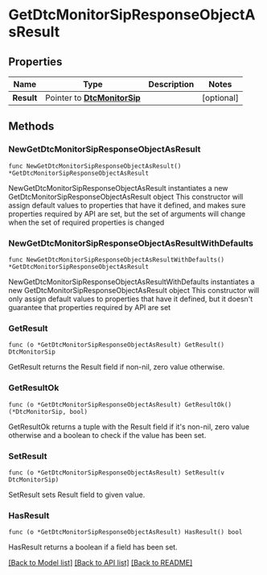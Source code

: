 # GetDtcMonitorSipResponseObjectAsResult

## Properties

Name | Type | Description | Notes
------------ | ------------- | ------------- | -------------
**Result** | Pointer to [**DtcMonitorSip**](DtcMonitorSip.md) |  | [optional] 

## Methods

### NewGetDtcMonitorSipResponseObjectAsResult

`func NewGetDtcMonitorSipResponseObjectAsResult() *GetDtcMonitorSipResponseObjectAsResult`

NewGetDtcMonitorSipResponseObjectAsResult instantiates a new GetDtcMonitorSipResponseObjectAsResult object
This constructor will assign default values to properties that have it defined,
and makes sure properties required by API are set, but the set of arguments
will change when the set of required properties is changed

### NewGetDtcMonitorSipResponseObjectAsResultWithDefaults

`func NewGetDtcMonitorSipResponseObjectAsResultWithDefaults() *GetDtcMonitorSipResponseObjectAsResult`

NewGetDtcMonitorSipResponseObjectAsResultWithDefaults instantiates a new GetDtcMonitorSipResponseObjectAsResult object
This constructor will only assign default values to properties that have it defined,
but it doesn't guarantee that properties required by API are set

### GetResult

`func (o *GetDtcMonitorSipResponseObjectAsResult) GetResult() DtcMonitorSip`

GetResult returns the Result field if non-nil, zero value otherwise.

### GetResultOk

`func (o *GetDtcMonitorSipResponseObjectAsResult) GetResultOk() (*DtcMonitorSip, bool)`

GetResultOk returns a tuple with the Result field if it's non-nil, zero value otherwise
and a boolean to check if the value has been set.

### SetResult

`func (o *GetDtcMonitorSipResponseObjectAsResult) SetResult(v DtcMonitorSip)`

SetResult sets Result field to given value.

### HasResult

`func (o *GetDtcMonitorSipResponseObjectAsResult) HasResult() bool`

HasResult returns a boolean if a field has been set.


[[Back to Model list]](../README.md#documentation-for-models) [[Back to API list]](../README.md#documentation-for-api-endpoints) [[Back to README]](../README.md)


